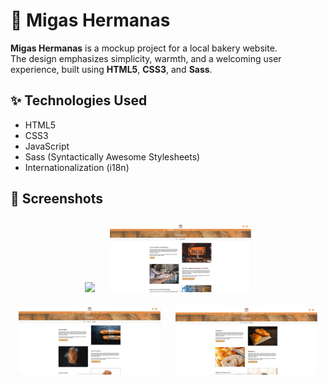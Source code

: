 # 🥖 Migas Hermanas

**Migas Hermanas** is a mockup project for a local bakery website.  
The design emphasizes simplicity, warmth, and a welcoming user experience, built using **HTML5**, **CSS3**, and **Sass**.

## ✨ Technologies Used

- HTML5
- CSS3
- JavaScript
- Sass (Syntactically Awesome Stylesheets)
- Internationalization (i18n)

## 📸 Screenshots

<div align="center">
  <img src="screenshots/screenshot-1.png" width="45%" style="margin: 10px;">
  <img src="screenshots/screenshot-2.png" width="45%" style="margin: 10px;"><br>
  <img src="screenshots/screenshot-3.png" width="45%" style="margin: 10px;">
  <img src="screenshots/screenshot-4.png" width="45%" style="margin: 10px;">
</div>
